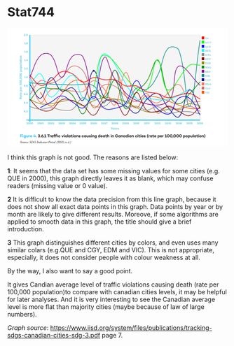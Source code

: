 # Stat744
![](https://github.com/lytgysrn/Stat744/blob/main/image/Graph.png)

I think this graph is not good.
The reasons are listed below:

**1**: It seems that the data set has some missing values for some cities (e.g. QUE in 2000), this graph directly leaves it as blank, which may confuse readers (missing value or 0 value).

**2** It is difficult to know the data precision from this line graph, because it does not show all exact data points in this graph. Data points by year or by month are likely to give different results. Moreove, if some algorithms are applied to smooth data in this graph, the title should give a brief introduction.

**3** This graph distinguishes different cities by colors, and even uses many similar colars (e.g.QUE and CGY, EDM and VIC). This is not appropriate, especially, it does not consider people with colour weakness at all.


By the way, I also want to say a good point.

It gives Candian average level of traffic violations causing death (rate per 100,000 population)to compare with canadian cities levels, it may be helpful for later analyses.
And it is very interesting to see the Canadian average level is more flat than majority cities (maybe because of law of large numbers).

*Graph source*: https://www.iisd.org/system/files/publications/tracking-sdgs-canadian-cities-sdg-3.pdf page 7.

